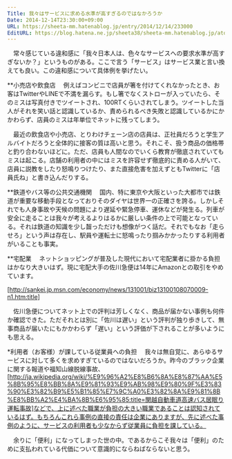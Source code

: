 ```yaml
---
Title: 我々はサービスに求める水準が高すぎるのではなかろうか
Date: 2014-12-14T23:30:00+09:00
URL: https://sheeta-mm.hatenablog.jp/entry/2014/12/14/233000
EditURL: https://blog.hatena.ne.jp/sheeta38/sheeta-mm.hatenablog.jp/atom/entry/6653812171399746716
---
```


　常々感じている違和感に「我々日本人は、色々なサービスへの要求水準が高すぎないか？」というものがある。ここで言う「サービス」はサービス業と言い換えても良い。この違和感について具体例を挙げたい。

**小売店や飲食店
　例えばコンビニで店員が箸を付けてくれなかったとき、お客はTwitterやLINEで不満を漏らす。もし箸でなくストローが入っていたら、そのミスは写真付きでツイートされ、100RTくらいされてしまう。ツイートした当人がそれを笑い話と認識しているか、責められるべき失敗と認識しているかにかかわらず、店員のミスは年単位でネットに残ってしまう。

　最近の飲食店や小売店、とりわけチェーン店の店員は、正社員だろうと学生アルバイトだろうと全体的に接客の質は高いと思う。それこそ、扱う商品の価格帯と釣り合わないほどに。ただ、店員も人間なのでいくら教育が徹底されていてもミスは起こる。店舗の利用者の中にはミスを許容せず徹底的に責める人がいて、店員に説教をしたり怒鳴りつけたり、また直接危害を加えずともTwitterに「店員氏ね」と書き込んだりする。

**鉄道やバス等の公共交通機関
　国内、特に東京や大阪といった大都市では鉄道が重要な移動手段となっておりそのダイヤは世界一の正確さを誇る。しかしそれでも人身事故や天候の問題により遅延や緊急停車、運休などが発生る。列車が安全に走ることは我々が考えるよりはるかに厳しい条件の上で可能となっている。それは鉄道の知識を少し齧っただけも想像がつく話だ。それでもなお「走らせろ」という声は存在し、駅員や運転士に怒鳴ったり掴みかかったりする利用者がいることも事実。

**宅配業
　ネットショッピングが普及した現代において宅配業者に掛かる負担はかなり大きいはず。現に宅配大手の佐川急便は14年にAmazonとの取引をやめています。

[http://sankei.jp.msn.com/economy/news/131001/biz13100108070009-n1.htm:title]

　佐川急便についてネット上での評判は芳しくなく、商品が届かない事例も何件か確認できた。ただそれとは別に「佐川は遅い」という評判が独り歩きして、無事商品が届いたにもかかわらず「遅い」という評価が下されることが多いようにも思える。

*利用者（お客様）が課している従業員への負担
　我々は無自覚に、あらゆるサービスに対して多くを求めすぎているのではないだろうか。昨今のブラック企業に関する報道や福知山線脱線事故、[http://ja.wikipedia.org/wiki/%E9%96%A2%E8%B6%8A%E8%87%AA%E5%8B%95%E8%BB%8A%E9%81%93%E9%AB%98%E9%80%9F%E3%83%90%E3%82%B9%E5%B1%85%E7%9C%A0%E3%82%8A%E9%81%8B%E8%BB%A2%E4%BA%8B%E6%95%85:title=関越自動車道高速バス居眠り運転事故]などで、上に述べた職業が負担の大きい職業であることは認知されているはず。もちろんこれら事例の直接の責任は企業にありますが、先に述べた事例のように、サービスの利用者も少なからず従業員に負担を課している。

　余りに「便利」になってしまった世の中。であるからこそ我々は「便利」のために支払われている代価について意識的にならねばならないと思う。
